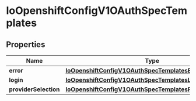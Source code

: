 
# IoOpenshiftConfigV1OAuthSpecTemplates

## Properties
Name | Type | Description | Notes
------------ | ------------- | ------------- | -------------
**error** | [**IoOpenshiftConfigV1OAuthSpecTemplatesError**](IoOpenshiftConfigV1OAuthSpecTemplatesError.md) |  |  [optional]
**login** | [**IoOpenshiftConfigV1OAuthSpecTemplatesLogin**](IoOpenshiftConfigV1OAuthSpecTemplatesLogin.md) |  |  [optional]
**providerSelection** | [**IoOpenshiftConfigV1OAuthSpecTemplatesProviderSelection**](IoOpenshiftConfigV1OAuthSpecTemplatesProviderSelection.md) |  |  [optional]



